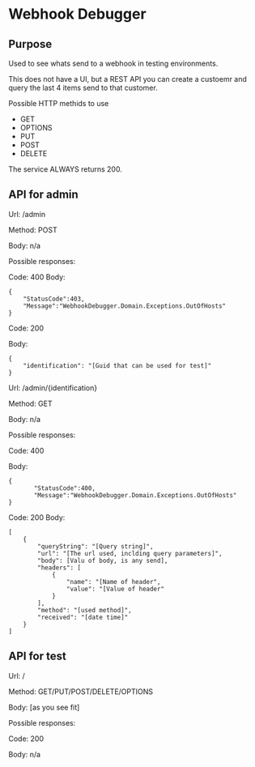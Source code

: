 ﻿Webhook Debugger
===

Purpose
--

Used to see whats send to a webhook in testing environments.

This does not have a UI, but a REST API you can create a custoemr and query the last 4 items send to that customer.

Possible HTTP methids to use

* GET
* OPTIONS
* PUT
* POST
* DELETE

The service ALWAYS returns 200.

API for admin
--

Url: /admin

Method: POST

Body: n/a

Possible responses:

Code: 400
Body:

    {
        "StatusCode":403,
        "Message":"WebhookDebugger.Domain.Exceptions.OutOfHosts"
    }

Code: 200

Body: 

    {
        "identification": "[Guid that can be used for test]"
    }


Url: /admin/{identification}

Method: GET

Body: n/a

Possible responses:

Code: 400

Body:

    {
           "StatusCode":400,
           "Message":"WebhookDebugger.Domain.Exceptions.OutOfHosts"
    }

Code: 200
Body: 

	[
        {
            "queryString": "[Query string]",
            "url": "[The url used, inclding query parameters]",
            "body": [Valu of body, is any send],
            "headers": [
                {
                    "name": "[Name of header",
                    "value": "[Value of header"
                }
            ],
            "method": "[used method]",
            "received": "[date time]"
        }
    ]


API for test
--

Url: /

Method: GET/PUT/POST/DELETE/OPTIONS

Body: [as you see fit]

Possible responses:

Code: 200

Body: n/a
